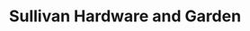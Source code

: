 ---
title: "Sullivan Hardware and Garden"
url: /indianapolis/sullivan-hardware-and-garden/
shop: Eisenwaren
---